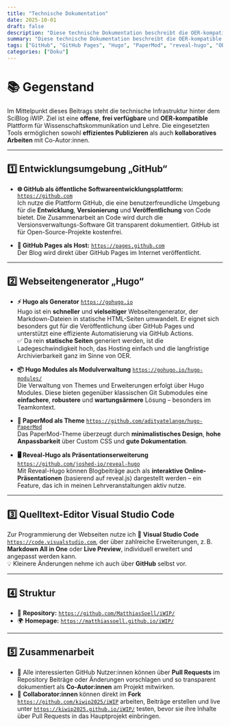 ```yaml
---
title: "Technische Dokumentation"
date: 2025-10-01
draft: false
description: "Diese technische Dokumentation beschreibt die OER-kompatible und frei verfügbare Softwarebasis des SciBlog iWIP."
summary: "Diese technische Dokumentation beschreibt die OER-kompatible und frei verfügbare Softwarebasis des SciBlog iWIP."
tags: ["GitHub", "GitHub Pages", "Hugo", "PaperMod", "reveal-hugo", "OER", "Open Source"]
categories: ["Doku"]
---
```


# 📚 Gegenstand  

Im Mittelpunkt dieses Beitrags steht die technische Infrastruktur hinter dem SciBlog iWIP. Ziel ist eine **offene**, **frei verfügbare** und **OER-kompatible** Plattform für Wissenschaftskommunikation und Lehre. Die eingesetzten Tools ermöglichen sowohl **effizientes Publizieren** als auch **kollaboratives Arbeiten** mit Co-Autor:innen.

---

## 1️⃣ Entwicklungsumgebung „GitHub“

- **🌐 GitHub als öffentliche Softwareentwicklungsplattform:** [`https://github.com`](https://github.com)  
  Ich nutze die Plattform GitHub, die eine benutzerfreundliche Umgebung für die **Entwicklung**, **Versionierung** und **Veröffentlichung** von Code bietet. Die Zusammenarbeit an Code wird durch die Versionsverwaltungs-Software Git transparent dokumentiert. GitHub ist für Open-Source-Projekte kostenfrei.
 
- **🚀 GitHub Pages als Host:** [`https://pages.github.com`](https://pages.github.com)  
  Der Blog wird direkt über GitHub Pages im Internet veröffentlicht.

---

## 2️⃣ Webseitengenerator „Hugo“

- **⚡ Hugo als Generator** [`https://gohugo.io`](https://gohugo.io)  
  Hugo ist ein **schneller** und **vielseitiger** Webseitengenerator, der Markdown-Dateien in statische HTML-Seiten umwandelt. Er eignet sich besonders gut für die Veröffentlichung über GitHub Pages und unterstützt eine effiziente Automatisierung via GitHub Actions.  
  ✅ Da rein **statische Seiten** generiert werden, ist die Ladegeschwindigkeit hoch, das Hosting einfach und die langfristige Archivierbarkeit ganz im Sinne von OER.

- **📦 Hugo Modules als Modulverwaltung** [`https://gohugo.io/hugo-modules/`](https://gohugo.io/hugo-modules/)  
  Die Verwaltung von Themes und Erweiterungen erfolgt über Hugo Modules. Diese bieten gegenüber klassischen Git Submodules eine **einfachere**, **robustere** und **wartungsärmere** Lösung – besonders im Teamkontext.

- **🎨 PaperMod als Theme** [`https://github.com/adityatelange/hugo-PaperMod`](https://github.com/adityatelange/hugo-PaperMod)  
  Das PaperMod-Theme überzeugt durch **minimalistisches Design**, **hohe Anpassbarkeit** über Custom CSS und **gute Dokumentation**.

- **🖥️ Reveal-Hugo als Präsentationserweiterung** [`https://github.com/joshed-io/reveal-hugo`](https://github.com/joshed-io/reveal-hugo)  
  Mit Reveal-Hugo können Blogbeiträge auch als **interaktive Online-Präsentationen** (basierend auf reveal.js) dargestellt werden – ein Feature, das ich in meinen Lehrveranstaltungen aktiv nutze.

---

## 3️⃣ Quelltext-Editor Visual Studio Code  

Zur Programmierung der Webseiten nutze ich 📝 **Visual Studio Code** [`https://code.visualstudio.com`](https://code.visualstudio.com), der über zahlreiche Erweiterungen, z. B. **Markdown All in One** oder **Live Preview**, individuell erweitert und angepasst werden kann.  
💡 Kleinere Änderungen nehme ich auch über **GitHub** selbst vor.

---

## 4️⃣ Struktur  

- 📂 **Repository:** [`https://github.com/MatthiasSoell/iWIP/`](https://github.com/MatthiasSoell/iWIP/)  
- 🌍 **Homepage:** [`https://matthiassoell.github.io/iWIP/`](https://matthiassoell.github.io/iWIP/)

---

## 5️⃣ Zusammenarbeit  

- 👥 Alle interessierten GitHub Nutzer:innen können über **Pull Requests** im Repository Beiträge oder Änderungen vorschlagen und so transparent dokumentiert als **Co-Autor:innen** am Projekt mitwirken.  
- 🤝 **Collaborator:innen** können direkt im **Fork** [`https://github.com/kiwip2025/iWIP`](https://github.com/kiwip2025/iWIP) arbeiten, Beiträge erstellen und live unter [`https://kiwip2025.github.io/iWIP/`](https://kiwip2025.github.io/iWIP/) testen, bevor sie ihre Inhalte über Pull Requests in das Hauptprojekt einbringen.
